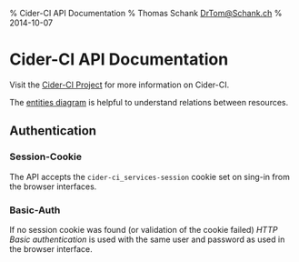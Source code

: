 % Cider-CI API Documentation 
% Thomas Schank <DrTom@Schank.ch>
% 2014-10-07


Cider-CI API Documentation 
==========================

Visit  the [Cider-CI Project](https://github.com/cider-ci/cider-ci) for more information on Cider-CI.

The [entities diagram](https://rawgit.com/cider-ci/cider-ci/master/doc/entities.svg) is helpful to understand relations between resources. 

## Authentication 

### Session-Cookie 

The API accepts the `cider-ci_services-session` cookie set on sing-in
from the browser interfaces. 

### Basic-Auth

If no session cookie was found (or validation of the cookie failed)
*HTTP Basic authentication* is used with the same user and password as
used in the browser interface.

